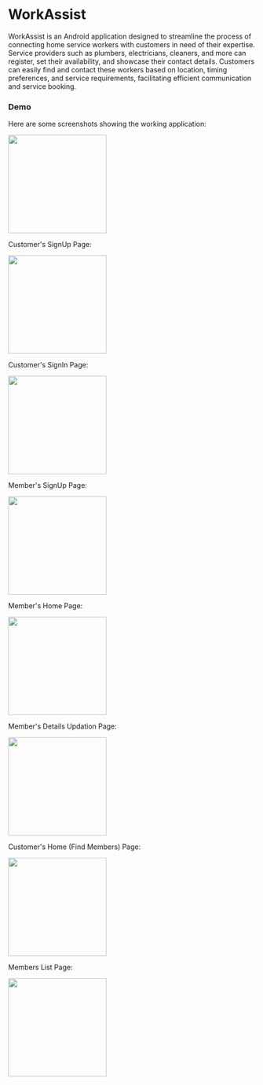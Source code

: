 # WorkAssist

WorkAssist is an Android application designed to streamline the process of connecting home service workers with customers in need of their expertise. Service providers such as plumbers, electricians, cleaners, and more can register, set their availability, and showcase their contact details. Customers can easily find and contact these workers based on location, timing preferences, and service requirements, facilitating efficient communication and service booking.

### Demo

Here are some screenshots showing the working application:

<img src="https://github.com/chsc1053/workassist/assets/83070675/70e40a50-bc71-408a-8084-c60ba10a95fa" width="200">

Customer's SignUp Page:

<img src="https://github.com/chsc1053/workassist/assets/83070675/d8ba3ea1-e5b4-4a8d-b2b2-6d4f3a4e7d36" width="200">

Customer's SignIn Page:

<img src="https://github.com/chsc1053/workassist/assets/83070675/584f29d9-1403-49e4-acc7-52301ae3e1af" width="200">

Member's SignUp Page:

<img src="https://github.com/chsc1053/workassist/assets/83070675/e6821a1f-321a-4328-a6d4-b3b052aa4c5d" width="200">

Member's Home Page:

<img src="https://github.com/chsc1053/workassist/assets/83070675/e0cbd8d6-bcb6-4102-9b70-24666c4ba672" width="200">

Member's Details Updation Page:

<img src="https://github.com/chsc1053/workassist/assets/83070675/ac805675-9692-4630-b33e-15f9dc8f8720" width="200">

Customer's Home (Find Members) Page:

<img src="https://github.com/chsc1053/workassist/assets/83070675/131eaad6-1aac-4dab-96d4-b27cfa5611c8" width="200">

Members List Page:

<img src="https://github.com/chsc1053/workassist/assets/83070675/72b56dd1-209e-4731-bb88-96d4623bdbb3" width="200">
